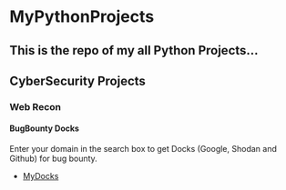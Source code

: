 <h1>MyPythonProjects</h1>
<h2> This is the repo of my all Python Projects...</h2>

<h2>CyberSecurity Projects</h2>
<h3>Web Recon</h3>
<h4>BugBounty Docks</h4>
Enter your domain in the search box to get Docks (Google, Shodan and Github) for bug bounty.
<ul>
  <li><a href="https://github.com/aashishsec/MyDocks" >MyDocks</a></li>
</ul>

